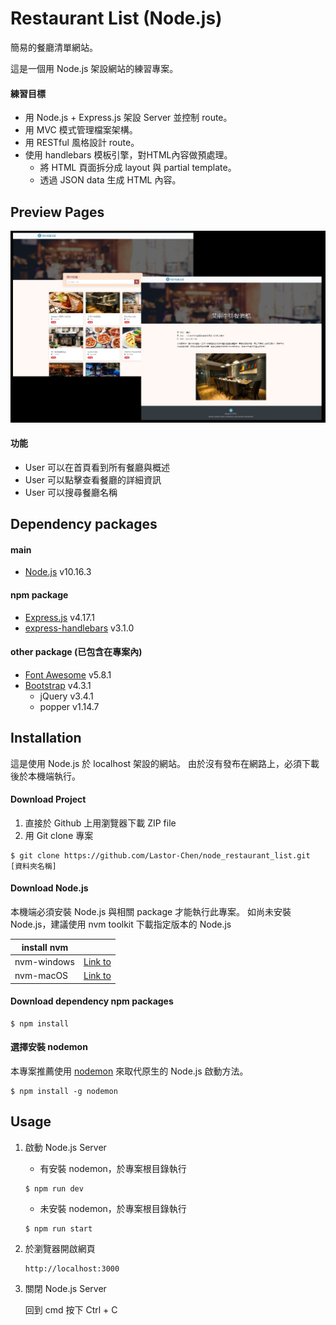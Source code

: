 # Restaurant List (Node.js)
簡易的餐廳清單網站。

這是一個用 Node.js 架設網站的練習專案。

#### 練習目標
* 用 Node.js + Express.js 架設 Server 並控制 route。
* 用 MVC 模式管理檔案架構。
* 用 RESTful 風格設計 route。
* 使用 handlebars 模板引擎，對HTML內容做預處理。
  * 將 HTML 頁面拆分成 layout 與 partial template。
  * 透過 JSON data 生成 HTML 內容。

## Preview Pages
![preview](./public/img/preview.jpg)

#### 功能
* User 可以在首頁看到所有餐廳與概述
* User 可以點擊查看餐廳的詳細資訊
* User 可以搜尋餐廳名稱

## Dependency packages
#### main
* [Node.js](https://nodejs.org/en/) v10.16.3

#### npm package
* [Express.js](https://expressjs.com/) v4.17.1
* [express-handlebars](https://www.npmjs.com/package/express-handlebars) v3.1.0

#### other package (已包含在專案內)
* [Font Awesome](https://fontawesome.com/) v5.8.1
* [Bootstrap](https://getbootstrap.com/) v4.3.1
  * jQuery v3.4.1
  * popper v1.14.7


## Installation
這是使用 Node.js 於 localhost 架設的網站。
由於沒有發布在網路上，必須下載後於本機端執行。

#### Download Project
1. 直接於 Github 上用瀏覽器下載 ZIP file
2. 用 Git clone 專案
```
$ git clone https://github.com/Lastor-Chen/node_restaurant_list.git [資料夾名稱]
```

#### Download Node.js
本機端必須安裝 Node.js 與相關 package 才能執行此專案。
如尚未安裝 Node.js，建議使用 nvm toolkit 下載指定版本的 Node.js

| install nvm |  |
| -------- | -------- |
| nvm-windows     | [Link to](https://github.com/coreybutler/nvm-windows) |
| nvm-macOS     | [Link to](https://github.com/nvm-sh/nvm) |

#### Download dependency npm packages
```
$ npm install
```

#### 選擇安裝 nodemon
本專案推薦使用 [nodemon](https://github.com/remy/nodemon) 來取代原生的 Node.js 啟動方法。
```
$ npm install -g nodemon
```

## Usage
1. 啟動 Node.js Server
    
    * 有安裝 nodemon，於專案根目錄執行
    ```
    $ npm run dev
    ```

    * 未安裝 nodemon，於專案根目錄執行
    ```
    $ npm run start
    ```

2. 於瀏覽器開啟網頁
    ```
    http://localhost:3000
    ```

3. 關閉 Node.js Server
    
    回到 cmd 按下 Ctrl + C